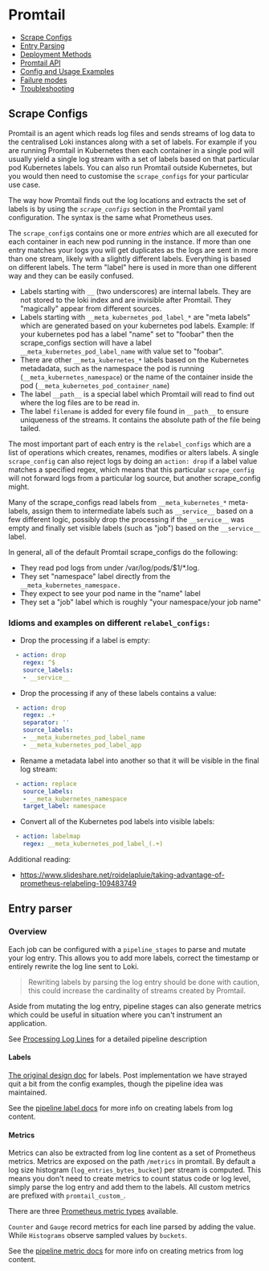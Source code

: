 # Promtail

  * [Scrape Configs](#scrape-configs)
  * [Entry Parsing](#entry-parser)
  * [Deployment Methods](./promtail/deployment-methods.md)
  * [Promtail API](./promtail/api.md)
  * [Config and Usage Examples](./promtail/config-examples.md)
  * [Failure modes](./promtail/known-failure-modes.md)
  * [Troubleshooting](./troubleshooting.md)

## Scrape Configs

Promtail is an agent which reads log files and sends streams of log data to
the centralised Loki instances along with a set of labels. For example if you are running Promtail in Kubernetes
then each container in a single pod will usually yield a single log stream with a set of labels
based on that particular pod Kubernetes labels. You can also run Promtail outside Kubernetes, but you would
then need to customise the `scrape_configs` for your particular use case.

The way how Promtail finds out the log locations and extracts the set of labels is by using the *`scrape_configs`*
section in the Promtail yaml configuration. The syntax is the same what Prometheus uses.

The `scrape_config`s contains one or more *entries* which are all executed for each container in each new pod running
in the instance. If more than one entry matches your logs you will get duplicates as the logs are sent in more than
one stream, likely with a slightly different labels. Everything is based on different labels.
The term "label" here is used in more than one different way and they can be easily confused.

* Labels starting with `__` (two underscores) are internal labels. They are not stored to the loki index and are
  invisible after Promtail. They "magically" appear from different sources.
* Labels starting with `__meta_kubernetes_pod_label_*` are "meta labels" which are generated based on your kubernetes
  pod labels. Example: If your kubernetes pod has a label "name" set to "foobar" then the scrape_configs section
  will have a label `__meta_kubernetes_pod_label_name` with value set to "foobar".
* There are other `__meta_kubernetes_*` labels based on the Kubernetes metadadata, such as the namespace the pod is
  running (`__meta_kubernetes_namespace`) or the name of the container inside the pod (`__meta_kubernetes_pod_container_name`)
* The label `__path__` is a special label which Promtail will read to find out where the log files are to be read in.
* The label `filename` is added for every file found in `__path__` to ensure uniqueness of the streams. It contains the absolute path of the file being tailed.

The most important part of each entry is the `relabel_configs` which are a list of operations which creates,
renames, modifies or alters labels. A single `scrape_config` can also reject logs by doing an `action: drop` if
a label value matches a specified regex, which means that this particular `scrape_config` will not forward logs
from a particular log source, but another scrape_config might.

Many of the scrape_configs read labels from `__meta_kubernetes_*` meta-labels, assign them to intermediate labels
such as `__service__` based on a few different logic, possibly drop the processing if the `__service__` was empty
and finally set visible labels (such as "job") based on the `__service__` label.

In general, all of the default Promtail scrape_configs do the following:
 * They read pod logs from under /var/log/pods/$1/*.log.
 * They set "namespace" label directly from the `__meta_kubernetes_namespace.`
 * They expect to see your pod name in the "name" label
 * They set a "job" label which is roughly "your namespace/your job name"

### Idioms and examples on different `relabel_configs:`

* Drop the processing if a label is empty:
```yaml
  - action: drop
    regex: ^$
    source_labels:
    - __service__
```
* Drop the processing if any of these labels contains a value:
```yaml
  - action: drop
    regex: .+
    separator: ''
    source_labels:
    - __meta_kubernetes_pod_label_name
    - __meta_kubernetes_pod_label_app
```
* Rename a metadata label into another so that it will be visible in the final log stream:
```yaml
  - action: replace
    source_labels:
    - __meta_kubernetes_namespace
    target_label: namespace
```
* Convert all of the Kubernetes pod labels into visible labels:
```yaml
  - action: labelmap
    regex: __meta_kubernetes_pod_label_(.+)
```


Additional reading:
 * https://www.slideshare.net/roidelapluie/taking-advantage-of-prometheus-relabeling-109483749

## Entry parser

### Overview

Each job can be configured with a `pipeline_stages` to parse and mutate your log entry.
This allows you to add more labels, correct the timestamp or entirely rewrite the log line sent to Loki.

> Rewriting labels by parsing the log entry should be done with caution, this could increase the cardinality
> of streams created by Promtail.

Aside from mutating the log entry, pipeline stages can also generate metrics which could be useful in situation where you can't instrument an application.

See [Processing Log Lines](./logentry/processing-log-lines.md) for a detailed pipeline description

#### Labels

[The original design doc](./design/labels.md) for labels.  Post implementation we have strayed quit a bit from the config examples, though the pipeline idea was maintained.

See the [pipeline label docs](./logentry/processing-log-lines.md#labels) for more info on creating labels from log content.

#### Metrics

Metrics can also be extracted from log line content as a set of Prometheus metrics. Metrics are exposed on the path `/metrics` in promtail. By default a log size histogram (`log_entries_bytes_bucket`) per stream is computed. This means you don't need to create metrics to count status code or log level, simply parse the log entry and add them to the labels. All custom metrics are prefixed with `promtail_custom_`.

There are three [Prometheus metric types](https://prometheus.io/docs/concepts/metric_types/) available.

`Counter` and `Gauge` record metrics for each line parsed by adding the value. While `Histograms` observe sampled values by `buckets`.

See the [pipeline metric docs](./logentry/processing-log-lines.md#metrics) for more info on creating metrics from log content.
